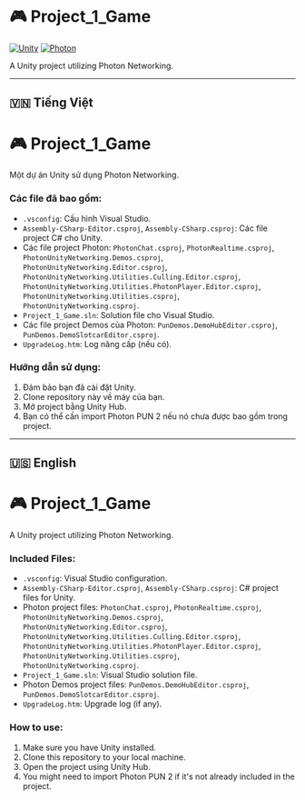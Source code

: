 # 🎮 Project_1_Game

[![Unity](https://img.shields.io/badge/Unity-5c5c5c?style=for-the-badge&logo=unity&logoColor=white)](https://unity.com/)
[![Photon](https://img.shields.io/badge/Photon-black?style=for-the-badge&logo=photon&logoColor=white)](https://www.photonengine.com/)

A Unity project utilizing Photon Networking.

---

## 🇻🇳 Tiếng Việt

# 🎮 Project_1_Game

Một dự án Unity sử dụng Photon Networking.

### Các file đã bao gồm:

* `.vsconfig`: Cấu hình Visual Studio.
* `Assembly-CSharp-Editor.csproj`, `Assembly-CSharp.csproj`: Các file project C# cho Unity.
* Các file project Photon: `PhotonChat.csproj`, `PhotonRealtime.csproj`, `PhotonUnityNetworking.Demos.csproj`, `PhotonUnityNetworking.Editor.csproj`, `PhotonUnityNetworking.Utilities.Culling.Editor.csproj`, `PhotonUnityNetworking.Utilities.PhotonPlayer.Editor.csproj`, `PhotonUnityNetworking.Utilities.csproj`, `PhotonUnityNetworking.csproj`.
* `Project_1_Game.sln`: Solution file cho Visual Studio.
* Các file project Demos của Photon: `PunDemos.DemoHubEditor.csproj`, `PunDemos.DemoSlotcarEditor.csproj`.
* `UpgradeLog.htm`: Log nâng cấp (nếu có).

### Hướng dẫn sử dụng:

1.  Đảm bảo bạn đã cài đặt Unity.
2.  Clone repository này về máy của bạn.
3.  Mở project bằng Unity Hub.
4.  Bạn có thể cần import Photon PUN 2 nếu nó chưa được bao gồm trong project.

---

## 🇺🇸 English

# 🎮 Project_1_Game

A Unity project utilizing Photon Networking.

### Included Files:

* `.vsconfig`: Visual Studio configuration.
* `Assembly-CSharp-Editor.csproj`, `Assembly-CSharp.csproj`: C# project files for Unity.
* Photon project files: `PhotonChat.csproj`, `PhotonRealtime.csproj`, `PhotonUnityNetworking.Demos.csproj`, `PhotonUnityNetworking.Editor.csproj`, `PhotonUnityNetworking.Utilities.Culling.Editor.csproj`, `PhotonUnityNetworking.Utilities.PhotonPlayer.Editor.csproj`, `PhotonUnityNetworking.Utilities.csproj`, `PhotonUnityNetworking.csproj`.
* `Project_1_Game.sln`: Visual Studio solution file.
* Photon Demos project files: `PunDemos.DemoHubEditor.csproj`, `PunDemos.DemoSlotcarEditor.csproj`.
* `UpgradeLog.htm`: Upgrade log (if any).

### How to use:

1.  Make sure you have Unity installed.
2.  Clone this repository to your local machine.
3.  Open the project using Unity Hub.
4.  You might need to import Photon PUN 2 if it's not already included in the project.
